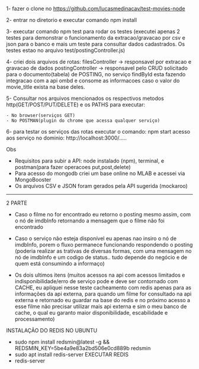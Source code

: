 

1- fazer o clone no https://github.com/lucasmedinacav/test-movies-node

2- entrar no diretorio e executar comando npm install

3- executar comando npm test para rodar os testes (executei apenas 2 testes para demonstrar o funcionamento da extracao/gravacao por csv e json para o banco e mais um teste para consultar dados cadastrados. Os testes estao no arquivo test/postingController.js)

4- criei dois arquivos de rotas:
    filesController -> responsavel por extracao e gravacao de dados
    postingController -> responsavel pelo CRUD solicitado para o documento(tabela) de POSTING, no serviço findById esta fazendo integracao com a api ombd e consome as informacoes caso o valor do movie_title exista na base deles.

5- Consultar nos arquivos mencionados os respectivos metodos http(GET/POST/PUT/DELETE) e os PATHS para executar:

    - No browser(serviços GET) 
    - No POSTMAN(plugin do chrome que acessa qualquer serviço)

6- para testar os serviços das rotas executar o comando: npm start
    acesso aos serviço no dominio: http://localhost:3000/.....

Obs
* Requisitos para subir a API: node instalado (npm), terminal, e postman(para fazer operacoes put,post,delete)
* Para acesso do mongodb criei um base online no MLAB e acessei via MongoBooster
* Os arquivos CSV e JSON foram gerados pela API sugerida (mockaroo)


--------------------------------------------------------------

2 PARTE 

- Caso o filme no for encontrado eu retorno o posting mesmo assim, com o nó de imdbInfo retornando a mensagem que o filme não foi encontrado

- Caso o serviço não esteja disponível eu apenas nao insiro o nó de imdbInfo, porem o fluxo permanece funcionando respondendo o posting (poderia realizar as trativas de diversas formas, com uma mensagem no nó de imdbInfo e um codigo de status.. tudo depende do negócio e de quem está consumindo a informaço)

- Os dois ultimos itens (muitos acessos na api com acessos limitados e indisponibilidade/erro de serviço pode e deve ser contornado com CACHE, eu apliquei nesse teste cacheamento com redis apenas para as informações da api externa, para quando um filme for consultado na api externa e retornado eu guardar na base do redis e no próximo acesso a esse filme não precisar utilizar mais api externa e sim o meu banco de cache, o qual eu garanto maior disponibilidade, escabilidade e processamento)

INSTALAÇÃO DO REDIS NO UBUNTU
- sudo npm install redsmin@latest -g && REDSMIN_KEY=5be4a9e83a2bd506e0cd889b redsmin
- sudo apt install redis-server
EXECUTAR REDIS
- redis-server

